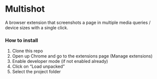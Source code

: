# Multishot
A browser extension that screenshots a page in multiple media queries / device sizes with a single click.

### How to install

1. Clone this repo
2. Open up Chrome and go to the extensions page (Manage extensions)
3. Enable developer mode (if not enabled already)
4. Click on “Load unpacked”
5. Select the project folder
